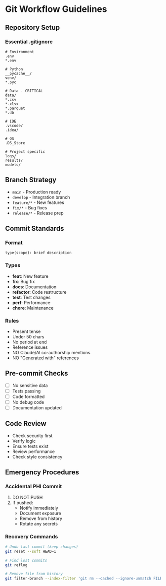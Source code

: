 # Git Workflow Guidelines

## Repository Setup

### Essential .gitignore
```gitignore
# Environment
.env
*.env

# Python
__pycache__/
venv/
*.pyc

# Data - CRITICAL
data/
*.csv
*.xlsx
*.parquet
*.db

# IDE
.vscode/
.idea/

# OS
.DS_Store

# Project specific
logs/
results/
models/
```

## Branch Strategy
- `main` - Production ready
- `develop` - Integration branch
- `feature/*` - New features
- `fix/*` - Bug fixes
- `release/*` - Release prep

## Commit Standards

### Format
`type(scope): brief description`

### Types
- **feat**: New feature
- **fix**: Bug fix
- **docs**: Documentation
- **refactor**: Code restructure
- **test**: Test changes
- **perf**: Performance
- **chore**: Maintenance

### Rules
- Present tense
- Under 50 chars
- No period at end
- Reference issues
- NO Claude/AI co-authorship mentions
- NO "Generated with" references

## Pre-commit Checks
- [ ] No sensitive data
- [ ] Tests passing
- [ ] Code formatted
- [ ] No debug code
- [ ] Documentation updated

## Code Review
- Check security first
- Verify logic
- Ensure tests exist
- Review performance
- Check style consistency

## Emergency Procedures

### Accidental PHI Commit
1. DO NOT PUSH
2. If pushed:
   - Notify immediately
   - Document exposure
   - Remove from history
   - Rotate any secrets

### Recovery Commands
```bash
# Undo last commit (keep changes)
git reset --soft HEAD~1

# Find lost commits
git reflog

# Remove file from history
git filter-branch --index-filter 'git rm --cached --ignore-unmatch FILE'
```